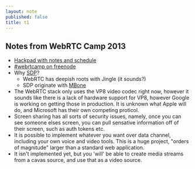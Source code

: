 ```yaml
---
layout: note
published: false
title: t1
---
```


## Notes from WebRTC Camp 2013

- [Hackpad with notes and schedule](https://hackpad.com/WebRTC-Camp-2013-ViBwUIBkDGh)
- [#webrtcamp on freenode](irc://chat.us.freenode.net/webrtcamp)
- Why [SDP](http://en.wikipedia.org/wiki/Session_Description_Protocol)?  
	- WebRTC has deepish roots with Jingle (it sounds?)
	- SDP originate with [MBone](http://en.wikipedia.org/wiki/Mbone)
- The WebRTC stack only uses the VP8 video codec right now, however it sounds like there is a lack of hardware support for VP8, however Google is working on getting those in production.  It is unknown what Apple will do, and Microsoft has their own competing proticol.  
- Screen sharing has all sorts of security issues, namely, once you can see someone elses screen, you can pull sensative information off of their screen, such as auth tokens etc.
- It is possible to implement whatever you want over data channel, including your own voice and video tools.  This is a huge project, "orders of magnitude" larger than a standard web application.
- It isn't implemented yet, but you 'will' be able to create media streams from a cavas source, and use that as a video source.